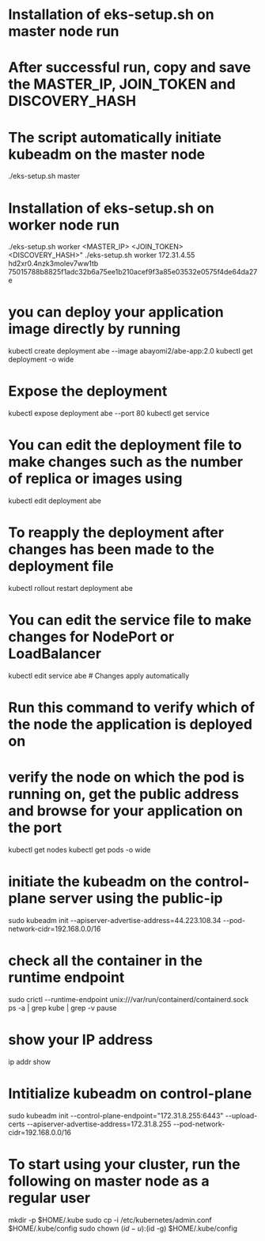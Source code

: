 # Installation of eks-setup.sh on master node run
# After successful run, copy and save the MASTER_IP, JOIN_TOKEN and DISCOVERY_HASH
# The script automatically initiate kubeadm on the master node
./eks-setup.sh master 

# Installation of eks-setup.sh on worker node run
./eks-setup.sh worker <MASTER_IP> <JOIN_TOKEN> <DISCOVERY_HASH>"
./eks-setup.sh worker 172.31.4.55 hd2xr0.4nzk3molev7ww1tb 75015788b8825f1adc32b6a75ee1b210acef9f3a85e03532e0575f4de64da27e

# you can deploy your application image directly by running 
kubectl create deployment abe --image abayomi2/abe-app:2.0
kubectl get deployment -o wide

# Expose the deployment
kubectl expose deployment abe --port 80
kubectl get service

# You can edit the deployment file to make changes such as the number of replica or images using
kubectl edit deployment abe

# To reapply the deployment after changes has been made to the deployment file
kubectl rollout restart deployment abe 

# You can edit the service file to make changes for NodePort or LoadBalancer
kubectl edit service abe  # Changes apply automatically

# Run this command to verify which of the node the application is deployed on 
# verify the node on which the pod is running on, get the public address and browse for your application on the port
kubectl get nodes
kubectl get pods -o wide 

# initiate the kubeadm on the control-plane server using the public-ip 
sudo kubeadm init --apiserver-advertise-address=44.223.108.34 --pod-network-cidr=192.168.0.0/16

# check all the container in the runtime endpoint
sudo crictl --runtime-endpoint unix:///var/run/containerd/containerd.sock ps -a | grep kube | grep -v pause

# show your IP address 
ip addr show

# Intitialize kubeadm on control-plane
sudo kubeadm init --control-plane-endpoint="172.31.8.255:6443" --upload-certs --apiserver-advertise-address=172.31.8.255 --pod-network-cidr=192.168.0.0/16

# To start using your cluster, run the following on master node as a regular user
mkdir -p $HOME/.kube
sudo cp -i /etc/kubernetes/admin.conf $HOME/.kube/config
sudo chown $(id -u):$(id -g) $HOME/.kube/config

<!-- Use HTTPS via Ingress with TLS
If you want to expose your app over HTTPS, you need to:

Set up an Ingress Controller (like NGINX or AWS ALB Ingress).

Create a TLS secret with your SSL certificate and private key.

Create an Ingress resource that references the TLS secret and routes traffic to your Service. -->